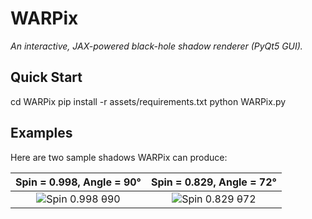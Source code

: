 # WARPix
*An interactive, JAX-powered black-hole shadow renderer (PyQt5 GUI).*

## Quick Start

cd WARPix
pip install -r assets/requirements.txt
python WARPix.py

## Examples

Here are two sample shadows WARPix can produce:

| Spin = 0.998, Angle = 90°                       | Spin = 0.829, Angle = 72°                       |
|:----------------------------------------------:|:----------------------------------------------:|
| ![Spin 0.998 θ90](https://github.com/user-attachments/assets/3604f1a2-2ac8-48f9-bd6e-4a2b30767b8b) | ![Spin 0.829 θ72](https://github.com/user-attachments/assets/c39b799d-1c43-44c9-bcb0-84c1c9266c91) |


